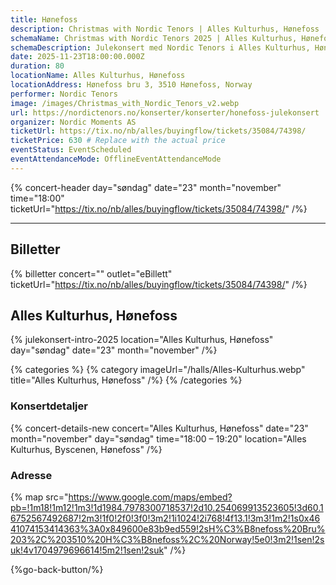 ```yaml
---
title: Hønefoss
description: Christmas with Nordic Tenors | Alles Kulturhus, Hønefoss
schemaName: Christmas with Nordic Tenors 2025 | Alles Kulturhus, Hønefoss
schemaDescription: Julekonsert med Nordic Tenors i Alles Kulturhus, Hønefoss
date: 2025-11-23T18:00:00.000Z
duration: 80
locationName: Alles Kulturhus, Hønefoss
locationAddress: Hønefoss bru 3, 3510 Hønefoss, Norway
performer: Nordic Tenors
image: /images/Christmas_with_Nordic_Tenors_v2.webp
url: https://nordictenors.no/konserter/konserter/honefoss-julekonsert
organizer: Nordic Moments AS
ticketUrl: https://tix.no/nb/alles/buyingflow/tickets/35084/74398/
ticketPrice: 630 # Replace with the actual price
eventStatus: EventScheduled
eventAttendanceMode: OfflineEventAttendanceMode
---
```


{% concert-header day="søndag" date="23" month="november" time="18:00" ticketUrl="https://tix.no/nb/alles/buyingflow/tickets/35084/74398/" /%}

---

## Billetter

{% billetter concert="" outlet="eBillett" ticketUrl="https://tix.no/nb/alles/buyingflow/tickets/35084/74398/" /%}

## Alles Kulturhus, Hønefoss

{% julekonsert-intro-2025 location="Alles Kulturhus, Hønefoss" day="søndag" date="23" month="november" /%}

{% categories %}
{% category imageUrl="/halls/Alles-Kulturhus.webp" title="Alles Kulturhus, Hønefoss" /%}
{% /categories %}

### Konsertdetaljer

{% concert-details-new concert="Alles Kulturhus, Hønefoss" date="23" month="november" day="søndag" time="18:00 – 19:20" location="Alles Kulturhus, Byscenen, Hønefoss" /%}

### Adresse

{% map src="https://www.google.com/maps/embed?pb=!1m18!1m12!1m3!1d1984.7978300718537!2d10.254069913523605!3d60.16752567492687!2m3!1f0!2f0!3f0!3m2!1i1024!2i768!4f13.1!3m3!1m2!1s0x4641074153414363%3A0x849600e83b9ed559!2sH%C3%B8nefoss%20Bru%203%2C%203510%20H%C3%B8nefoss%2C%20Norway!5e0!3m2!1sen!2suk!4v1704979696614!5m2!1sen!2suk" /%}

{%go-back-button/%}
